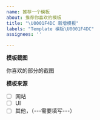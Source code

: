 ```yaml
---
name: 推荐一个模板
about: 推荐你喜欢的模板
title: "\U0001F4DC 新增模板"
labels: "Template 模板\U0001F4DC"
assignees: ''

---
```


**模板截图**

你喜欢的部分的截图

**模板来源**
- [ ] 网站
- [ ] UI
- [ ] 其他，（---需要填写---）

